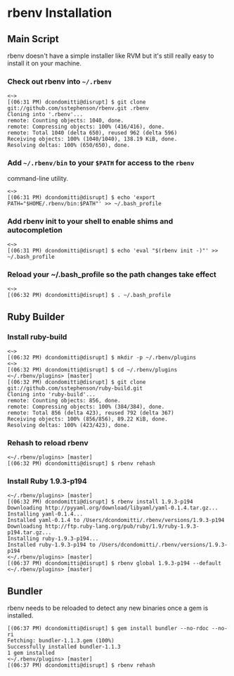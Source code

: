 # rbenv Installation

## Main Script

rbenv doesn't have a simple installer like RVM but it's still really easy to install it on your machine.

### Check out rbenv into `~/.rbenv`

    <~> 
    [(06:31 PM) dcondomitti@disrupt] $ git clone git://github.com/sstephenson/rbenv.git .rbenv
    Cloning into '.rbenv'...
    remote: Counting objects: 1040, done.
    remote: Compressing objects: 100% (416/416), done.
    remote: Total 1040 (delta 650), reused 962 (delta 596)
    Receiving objects: 100% (1040/1040), 138.19 KiB, done.
    Resolving deltas: 100% (650/650), done.

### Add `~/.rbenv/bin` to your `$PATH` for access to the `rbenv`
   command-line utility.

    <~> 
    [(06:31 PM) dcondomitti@disrupt] $ echo 'export PATH="$HOME/.rbenv/bin:$PATH"' >> ~/.bash_profile

### Add rbenv init to your shell to enable shims and autocompletion

    <~> 
    [(06:31 PM) dcondomitti@disrupt] $ echo 'eval "$(rbenv init -)"' >> ~/.bash_profile

### Reload your ~/.bash_profile so the path changes take effect

    <~> 
    [(06:32 PM) dcondomitti@disrupt] $ . ~/.bash_profile 

## Ruby Builder

### Install ruby-build

    <~> 
    [(06:32 PM) dcondomitti@disrupt] $ mkdir -p ~/.rbenv/plugins
    <~> 
    [(06:32 PM) dcondomitti@disrupt] $ cd ~/.rbenv/plugins
    <~/.rbenv/plugins> [master]
    [(06:32 PM) dcondomitti@disrupt] $ git clone git://github.com/sstephenson/ruby-build.git
    Cloning into 'ruby-build'...
    remote: Counting objects: 856, done.
    remote: Compressing objects: 100% (384/384), done.
    remote: Total 856 (delta 423), reused 792 (delta 367)
    Receiving objects: 100% (856/856), 89.22 KiB, done.
    Resolving deltas: 100% (423/423), done.

### Rehash to reload rbenv

    <~/.rbenv/plugins> [master]
    [(06:32 PM) dcondomitti@disrupt] $ rbenv rehash

### Install Ruby 1.9.3-p194

    <~/.rbenv/plugins> [master]
    [(06:32 PM) dcondomitti@disrupt] $ rbenv install 1.9.3-p194
    Downloading http://pyyaml.org/download/libyaml/yaml-0.1.4.tar.gz...
    Installing yaml-0.1.4...
    Installed yaml-0.1.4 to /Users/dcondomitti/.rbenv/versions/1.9.3-p194
    Downloading http://ftp.ruby-lang.org/pub/ruby/1.9/ruby-1.9.3-p194.tar.gz...
    Installing ruby-1.9.3-p194...
    Installed ruby-1.9.3-p194 to /Users/dcondomitti/.rbenv/versions/1.9.3-p194
    <~/.rbenv/plugins> [master]
    [(06:37 PM) dcondomitti@disrupt] $ rbenv global 1.9.3-p194 --default
    <~/.rbenv/plugins> [master]

## Bundler

rbenv needs to be reloaded to detect any new binaries once a gem is installed.

    [(06:37 PM) dcondomitti@disrupt] $ gem install bundler --no-rdoc --no-ri
    Fetching: bundler-1.1.3.gem (100%)
    Successfully installed bundler-1.1.3
    1 gem installed
    <~/.rbenv/plugins> [master]
    [(06:37 PM) dcondomitti@disrupt] $ rbenv rehash
